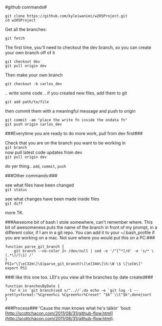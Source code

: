 #github commands#

```
git clone https://github.com/kyleiwaniec/w205Project.git
cd w205Project
```

Get all the branches:

```
git fetch
```

The first time, you'll need to checkout the dev branch, so you can create your own branch off of it
```
git checkout dev
git pull origin dev
```
Then make your own branch

```
git checkout -b carlos_dev
```

.. write some code ..
if you created new files, add them to git
```
git add path/to/file
```

then commit them with a meaningful message and push to origin
```
git commit -am "place the write fn inside the ondata fn"
git push origin carlos_dev
```

###Everytime you are ready to do more work, pull from dev first###

Check that you are on the branch you want to be working in   
`git branch`   
now pull latest code updates from dev   
`git pull origin dev`   

do yer thing.. `add`, `commit`, `push`

###Other commands:###

see what files have been changed   
`git status`

see what changes have been made inside files   
`git diff`

more TK.

###Awseome bit of bash I stole somewhere, can't remember where. This bit of awesomeness puts the name of the branch in front of my prompt, in a different color, if I am in a git repo. You can add it to your ~/.bash_profile if you are working on a mac. Not sure where you would put this on a PC:###

```
function parse_git_branch {
    git branch --no-color 2> /dev/null | sed -e '/^[^*]/d' -e 's/* \(.*\)/(\1) /'
}
PS1="\[\e[32m\]\$(parse_git_branch)\[\e[34m\]\h:\W \$ \[\e[m\]"
export PS1
```

###I like this one too. LEt's you view all the branches by date created###

```
function branchesByDate {
  for k in `git branch|sed s/^..//`;do echo -e `git log -1 --pretty=format:"%Cgreen%ci %Cgreen%cr%Creset" "$k"`\\t"$k";done|sort
}
```

###Process###
'Cause the man knows what he's talkin' 'bout:
[http://scottchacon.com/2011/08/31/github-flow.html](http://scottchacon.com/2011/08/31/github-flow.html).


